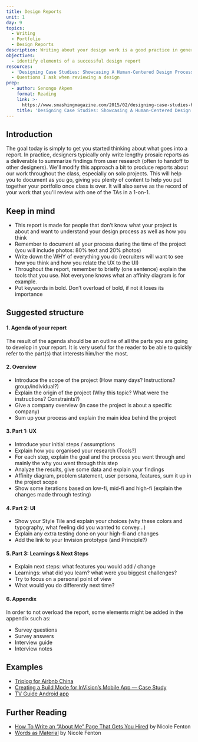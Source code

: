 ```yaml
---
title: Design Reports
unit: 1
day: 9
topics:
  - Writing
  - Portfolio
  - Design Reports
description: Writing about your design work is a good practice in general, to document your process and results. For us, these will serve double duty as early drafts of our eventual portfolios.
objectives:
  - identify elements of a successful design report
resources:
  - 'Designing Case Studies: Showcasing A Human-Centered Design Process'
  - Questions I ask when reviewing a design
prep:
  - author: Senongo Akpem
    format: Reading
    link: >-
      https://www.smashingmagazine.com/2015/02/designing-case-studies-human-centered-design-process/
    title: 'Designing Case Studies: Showcasing A Human-Centered Design Process'
---
```

## Introduction

The goal today is simply to get you started thinking about what goes into a report. In practice, designers typically only write lengthy prosaic reports as a deliverable to summarize findings from user research (often to handoff to other designers). We'll modify this approach a bit to produce reports about our work throughout the class, especially on solo projects. This will help you to document as you go, giving you plenty of content to help you put together your portfolio once class is over. It will also serve as the record of your work that you'll review with one of the TAs in a 1-on-1.

## Keep in mind

* This report is made for people that don’t know what your project is about and want to understand your design process as well as how you think
* Remember to document all your process during the time of the project (you will include photos: 80% text and 20% photos)
* Write down the WHY of everything you do (recruiters will want to see how you think and how you relate the UX to the UI)
* Throughout the report, remember to briefly (one sentence) explain the tools that you use. Not everyone knows what an affinity diagram is for example.
* Put keywords in bold. Don’t overload of bold, if not it loses its importance

## Suggested structure

#### 1. Agenda of your report

The result of the agenda should be an outline of all the parts you are going to develop in your report. It is very useful for the reader to be able to quickly refer to the part(s) that interests him/her the most.

#### 2. Overview

* Introduce the scope of the project (How many days? Instructions? group/individual?)
* Explain the origin of the project (Why this topic? What were the instructions? Constraints?)
* Give a company overview (in case the project is about a specific company)
* Sum up your process and explain the main idea behind the project

#### 3. Part 1: UX

* Introduce your initial steps / assumptions
* Explain how you organised your research (Tools?)
* For each step, explain the goal and the process you went through and mainly the why you went through this step
* Analyze the results, give some data and explain your findings
* Affinity diagram, problem statement, user persona, features, sum it up in the project scope
* Show some iterations based on low-fi, mid-fi and high-fi (explain the changes made through testing)

#### 4. Part 2: UI

* Show your Style Tile and explain your choices (why these colors and typography, what feeling did you wanted to convey...)
* Explain any extra testing done on your high-fi and changes
* Add the link to your Invision prototype (and Principle?)

#### 5. Part 3: Learnings & Next Steps

* Explain next steps: what features you would add / change
* Learnings: what did you learn? what were you biggest challenges?
* Try to focus on a personal point of view
* What would you do differently next time?

#### 6. Appendix

In order to not overload the report, some elements might be added in the appendix such as:

* Survey questions
* Survey answers
* Interview guide
* Interview notes

## Examples

* [Triplog for Airbnb China](http://airbnbtriplog.com)
* [Creating a Build Mode for InVision’s Mobile App — Case Study](https://medium.com/nyc-design/creating-a-build-mode-for-the-invision-mobile-app-f241aa66e4af)
* [TV Guide Android app](http://abdussalam.pk/project/tv-guide-app)

## Further Reading

* [How To Write an “About Me” Page That Gets You Hired](https://99u.adobe.com/articles/51669/how-to-write-about-me-section) by Nicole Fenton
* [Words as Material](https://www.nicolefenton.com/words-as-material/) by Nicole Fenton
